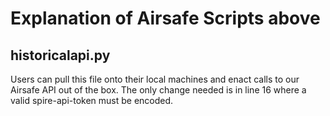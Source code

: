 # Explanation of Airsafe Scripts above

## historicalapi.py

Users can pull this file onto their local machines and enact calls to our Airsafe API out of the box. The only change needed is in line 16 where a valid spire-api-token must be encoded. 
